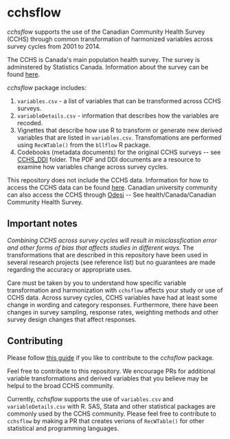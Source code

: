 # cchsflow

*cchsflow* supports the use of the Canadian Community Health Survey (CCHS) through common transformation of harmonized variables across survey cycles from 2001 to 2014. 

The CCHS is Canada's main population health survey. The survey is adminstered by Statistics Canada. Information about the survey can be found [here](http://www23.statcan.gc.ca/imdb/p2SV.pl?Function=getSurvey&SDDS=3226).

*cchsflow* package includes:

1. `variables.csv` - a list of variables that can be transformed across CCHS surveys.  
2. `variableDetails.csv` - information that describes how the variables are recoded.
3. Vignettes that describe how use R to transform or generate new derived variables that are listed in `variables.csv`. Transfomations are performed using `RecWTable()` from the `bllflow` R package. 
3. Codebooks (metadata documents) for the original CCHS surveys -- see [CCHS_DDI](https://github.com/Big-Life-Lab/cchsflow/tree/master/inst/extdata/CCHS_DDI) folder. The PDF and DDI documents are a resource to examine how variables change across survey cycles. 

This repository does not include the CCHS data. Information for how to access the CCHS data can be found [here](https://www150.statcan.gc.ca/n1/pub/82-620-m/2005001/4144189-eng.htm). Canadian university community can also access the CCHS through [Odesi](http://odesi2.scholarsportal.info/webview/) -- See health/Canada/Canadian Community Health Survey.

## Important notes

*Combining CCHS across survey cycles will result in misclassfication error and other forms of bias that affects studies in different ways.* The transformations that are described in this repository have been used in several research projects (see reference list) but no guarantees are made regarding the accuracy or appropriate uses.

Care must be taken by you to understand how specific variable transformation and harmonization with `cchsflow` affects your study or use of CCHS data. Across survey cycles, CCHS variables have had at least some change in wording and category responses. Furthermore, there have been changes in survey sampling, response rates, weighting methods and other survey design changes that affect responses. 

## Contributing

Please follow [this guide](CONTRIBUTING.md) if you like to contribute to
the *cchsflow* package.

Feel free to contribute to this repository. We encourage PRs for additional variable transformations and derived variables that you believe may be helpul to the broad CCHS community. 

Currently, *cchsflow* supports the use of `variables.csv` and `variableDetails.csv` with R. SAS, Stata and other statistical packages are commonly used by the CCHS community. Please feel free to contribute to `cchsflow` by making a PR that creates verions of `RecWTable()` for other statistical and programming languages.
